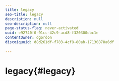 ```yaml
---
title: legacy
seo-title: legacy
description: null
seo-description: null
page-status-flag: never-activated
uuid: e92740f0-91cc-42c9-acd8-f320300dbc1e
contentOwner: dgordon
discoiquuid: d8d261df-f783-4cf8-80ab-17130878a6df

---
```


# legacy{#legacy}

